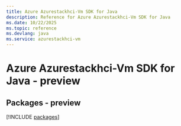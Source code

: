 ```yaml
---
title: Azure Azurestackhci-Vm SDK for Java
description: Reference for Azure Azurestackhci-Vm SDK for Java
ms.date: 10/22/2025
ms.topic: reference
ms.devlang: java
ms.service: azurestackhci-vm
---
```

# Azure Azurestackhci-Vm SDK for Java - preview
## Packages - preview
[!INCLUDE [packages](azurestackhci-vm-index.md)]